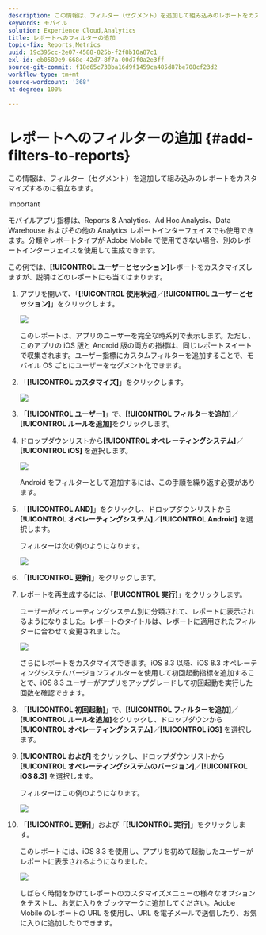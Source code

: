 ```yaml
---
description: この情報は、フィルター（セグメント）を追加して組み込みのレポートをカスタマイズするのに役立ちます。
keywords: モバイル
solution: Experience Cloud,Analytics
title: レポートへのフィルターの追加
topic-fix: Reports,Metrics
uuid: 19c395cc-2e07-4588-825b-f2f8b10a87c1
exl-id: eb0589e9-668e-42d7-8f7a-00d7f0a2e3ff
source-git-commit: f18d65c738ba16d9f1459ca485d87be708cf23d2
workflow-type: tm+mt
source-wordcount: '368'
ht-degree: 100%

---
```


# レポートへのフィルターの追加 {#add-filters-to-reports}

この情報は、フィルター（セグメント）を追加して組み込みのレポートをカスタマイズするのに役立ちます。

>[!IMPORTANT]
>
>モバイルアプリ指標は、Reports &amp; Analytics、Ad Hoc Analysis、Data Warehouse およびその他の Analytics レポートインターフェイスでも使用できます。分類やレポートタイプが Adobe Mobile で使用できない場合、別のレポートインターフェイスを使用して生成できます。

この例では、**[!UICONTROL ユーザーとセッション]**&#x200B;レポートをカスタマイズしますが、説明はどのレポートにも当てはまります。

1. アプリを開いて、「**[!UICONTROL 使用状況]**／**[!UICONTROL ユーザーとセッション]**」をクリックします。

   ![](assets/customize1.png)

   このレポートは、アプリのユーザーを完全な時系列で表示します。ただし、このアプリの iOS 版と Android 版の両方の指標は、同じレポートスイートで収集されます。ユーザー指標にカスタムフィルターを追加することで、モバイル OS ごとにユーザーをセグメント化できます。

1. 「**[!UICONTROL カスタマイズ]**」をクリックします。

   ![](assets/customize2.png)

1. 「**[!UICONTROL ユーザー]**」で、**[!UICONTROL フィルターを追加]**／**[!UICONTROL ルールを追加]**&#x200B;をクリックします。

1. ドロップダウンリストから&#x200B;**[!UICONTROL オペレーティングシステム]**／**[!UICONTROL iOS]** を選択します。

   ![](assets/customize3.png)

   Android をフィルターとして追加するには、この手順を繰り返す必要があります。

1. 「**[!UICONTROL AND]**」をクリックし、ドロップダウンリストから&#x200B;**[!UICONTROL オペレーティングシステム]**／**[!UICONTROL Android]** を選択します。

   フィルターは次の例のようになります。

   ![](assets/customize4.png)

1. 「**[!UICONTROL 更新]**」をクリックします。
1. レポートを再生成するには、「**[!UICONTROL 実行]**」をクリックします。

   ユーザーがオペレーティングシステム別に分類されて、レポートに表示されるようになりました。レポートのタイトルは、レポートに適用されたフィルターに合わせて変更されました。

   ![](assets/customize5.png)

   さらにレポートをカスタマイズできます。iOS 8.3 以降、iOS 8.3 オペレーティングシステムバージョンフィルターを使用して初回起動指標を追加することで、iOS 8.3 ユーザーがアプリをアップグレードして初回起動を実行した回数を確認できます。
1. 「**[!UICONTROL 初回起動]**」で、**[!UICONTROL フィルターを追加]**／**[!UICONTROL ルールを追加]**&#x200B;をクリックし、ドロップダウンから&#x200B;**[!UICONTROL オペレーティングシステム]**／**[!UICONTROL iOS]** を選択します。
1. **[!UICONTROL および]** をクリックし、ドロップダウンリストから&#x200B;**[!UICONTROL オペレーティングシステムのバージョン]**／**[!UICONTROL iOS 8.3]** を選択します。

   フィルターはこの例のようになります。

   ![](assets/customize6.png)

1. 「**[!UICONTROL 更新]**」および「**[!UICONTROL 実行]**」をクリックします。

   このレポートには、iOS 8.3 を使用し、アプリを初めて起動したユーザーがレポートに表示されるようになりました。

   ![](assets/customize7.png)

   しばらく時間をかけてレポートのカスタマイズメニューの様々なオプションをテストし、お気に入りをブックマークに追加してください。Adobe Mobile のレポートの URL を使用し、URL を電子メールで送信したり、お気に入りに追加したりできます。
